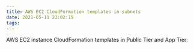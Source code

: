 ```yaml
---
title: AWS EC2 CloudFormation templates in subnets
date: 2021-05-11 23:02:15
tags:
---
```


AWS EC2 instance CloudFormation templates in Public Tier and App Tier:

<script src="https://gist.github.com/TerrenceMiao/58396c567574ed14c39dfc02ce78367f.js"></script>
